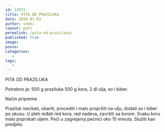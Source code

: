 ```yaml
---
id: 12971
title: PITA OD PRAZILUKA
date: 2020-01-03
author: sneki
layout: post
permalink: /pita-od-praziluka/
published: true
image: 
posno: 
categories:
   -
tags:
   -
---
```

PITA OD PRAZILUKA

Potrebno je:
500 g praziluka
500 g kora, 
2 dl ulja,
so i biber.

Način pripreme

Praziluk iseckati, obariti, procediti i malo
propržiti na ulju, dodati so i biber po ukusu. U pleh
ređati red kora, red nadeva, završiti sa korom. Svaku
koru malo poprskati uljem. Peći u zagrejanoj pećnici oko
15 minuta. Služiti kao predjelo.

  

